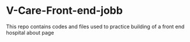 # V-Care-Front-end-jobb
This repo contains codes and files used to practice building  of a front end hospital about page
